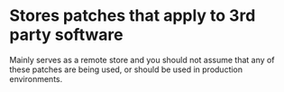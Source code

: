# Stores patches that apply to 3rd party software

Mainly serves as a remote store and you should not assume
that any of these patches are being used, or should be used
in production environments.
